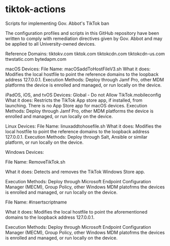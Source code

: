 # tiktok-actions
Scripts for implementing Gov. Abbot's TikTok ban

The configuration profiles and scripts in this GitHub repository have been written to comply with remediation directives given by Gov. Abbot and may be applied to all University-owned devices. 

Reference Domains:
tiktokv.com
tiktok.com
tiktokcdn.com
tiktokcdn-us.com
ttwstatic.com
bytedapm.com

macOS Devices:
File Name: macOSaddToHostFileV3.sh
What it does: Modifies the local hostfile to point the reference domains to the loopback address 127.0.0.1.
Execution Methods: Deploy through Jamf Pro, other MDM platforms the device is enrolled and managed, or run locally on the device.

iPadOS, iOS, and tvOS Devices:
Global - Do not Allow TikTok.mobileconfig
What it does: Restricts the TikTok App store app, if installed, from launching. There is no App Store app for macOS devices.
Execution Methods: Deploy through Jamf Pro, other MDM platforms the device is enrolled and managed, or run locally on the device.

Linux Devices:
File Name: linuxaddtohosefile.sh
What it does: Modifies the local hostfile to point the reference domains to the loopback address 127.0.0.1.
Execution Methods: Deploy through Salt, Ansible or similar platform, or run locally on the device.

Windows Devices:

File Name: RemoveTikTok.sh

What it does: Detects and removes the TikTok Windows Store app. 

Execution Methods: Deploy through Microsoft Endpoint Configuration Manager (MECM), Group Policy, other Windows MDM platofrms the devices is enrolled and managed, or run locally on the device.

File Name: #insertscriptname

What it does: Modifies the local hostfile to point the aforementioned domains to the loopback address 127.0.0.1.

Execution Methods: Deploy through Microsoft Endpoint Configuration Manager (MECM), Group Policy, other Windows MDM platofrms the devices is enrolled and managed, or run locally on the device.
